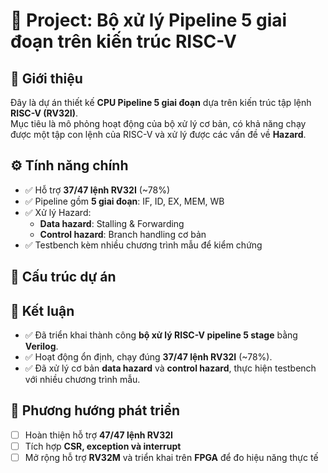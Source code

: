# 🚀 Project: Bộ xử lý Pipeline 5 giai đoạn trên kiến trúc RISC-V

## 📝 Giới thiệu
Đây là dự án thiết kế **CPU Pipeline 5 giai đoạn** dựa trên kiến trúc tập lệnh **RISC-V (RV32I)**.  
Mục tiêu là mô phỏng hoạt động của bộ xử lý cơ bản, có khả năng chạy được một tập con lệnh của RISC-V và xử lý được các vấn đề về **Hazard**.

## ⚙️ Tính năng chính
- ✅ Hỗ trợ **37/47 lệnh RV32I** (~78%)  
- ✅ Pipeline gồm **5 giai đoạn**: IF, ID, EX, MEM, WB  
- ✅ Xử lý Hazard:
  - **Data hazard**: Stalling & Forwarding  
  - **Control hazard**: Branch handling cơ bản  
- ✅ Testbench kèm nhiều chương trình mẫu để kiểm chứng

## 📂 Cấu trúc dự án

## 📌 Kết luận
- ✅ Đã triển khai thành công **bộ xử lý RISC-V pipeline 5 stage** bằng **Verilog**.  
- ✅ Hoạt động ổn định, chạy đúng **37/47 lệnh RV32I** (~78%).  
- ✅ Đã xử lý cơ bản **data hazard** và **control hazard**, thực hiện testbench với nhiều chương trình mẫu.  

## 🚀 Phương hướng phát triển
- [ ] Hoàn thiện hỗ trợ **47/47 lệnh RV32I**  
- [ ] Tích hợp **CSR, exception và interrupt**  
- [ ] Mở rộng hỗ trợ **RV32M** và triển khai trên **FPGA** để đo hiệu năng thực tế  
